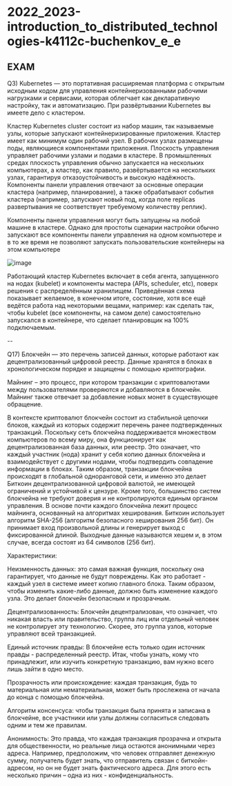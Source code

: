 # 2022_2023-introduction_to_distributed_technologies-k4112c-buchenkov_e_e

EXAM
--
Q3) Kubernetes — это портативная расширяемая платформа с открытым исходным кодом для управления контейнеризованными рабочими нагрузками и сервисами, которая облегчает как декларативную настройку, так и автоматизацию.
При развёртывании Kubernetes вы имеете дело с кластером.

Кластер Kubernetes cluster состоит из набор машин, так называемые узлы, которые запускают контейнеризированные приложения. Кластер имеет как минимум один рабочий узел.
В рабочих узлах размещены поды, являющиеся компонентами приложения. Плоскость управления управляет рабочими узлами и подами в кластере. В промышленных средах плоскость управления обычно запускается на нескольких компьютерах, а кластер, как правило, развёртывается на нескольких узлах, гарантируя отказоустойчивость и высокую надёжность.
Компоненты панели управления отвечают за основные операции кластера (например, планирование), а также обрабатывают события кластера (например, запускают новый под, когда поле replicas развертывания не соответствует требуемому количеству реплик).

Компоненты панели управления могут быть запущены на любой машине в кластере. Однако для простоты сценарии настройки обычно запускают все компоненты панели управления на одном компьютере и в то же время не позволяют запускать пользовательские контейнеры на этом компьютере

![image](https://user-images.githubusercontent.com/43411372/212014465-198bf1e7-e7cd-4507-8d73-5f58f6c6a750.png)

Работающий кластер Kubernetes включает в себя агента, запущенного на нодах (kubelet) и компоненты мастера (APIs, scheduler, etc), поверх решения с распределённым хранилищем. Приведённая схема показывает желаемое, в конечном итоге, состояние, хотя все ещё ведётся работа над некоторыми вещами, например: как сделать так, чтобы kubelet (все компоненты, на самом деле) самостоятельно запускался в контейнере, что сделает планировщик на 100% подключаемым.

--

Q17) Блокчейн — это перечень записей данных, которые работают как децентрализованный цифровой реестр. Данные хранятся в блоках в хронологическом порядке и защищены с помощью криптографии. 

Майнинг – это процесс, при котором транзакции с криптовалютами между пользователями проверяются и добавляются в блокчейн. Майнинг также отвечает за добавление новых монет в существующее обращение.

В контексте криптовалют блокчейн состоит из стабильной цепочки блоков, каждый из которых содержит перечень ранее подтвержденных транзакций. Поскольку сеть блокчейна поддерживается множеством компьютеров по всему миру, она функционирует как децентрализованная база данных, или реестр. Это означает, что каждый участник (нода) хранит у себя копию данных блокчейна и взаимодействует с другими нодами, чтобы подтвердить совпадение информации в блоках.
Таким образом, транзакции блокчейна происходят в глобальной одноранговой сети, и именно это делает Биткоин децентрализованной цифровой валютой, не имеющей ограничений и устойчивой к цензуре. Кроме того, большинство систем блокчейна не требуют доверия и не контролируются единым органом управления.
В основе почти каждого блокчейна лежит процесс майнинга, основанный на алгоритмах хеширования. Биткоин использует алгоритм SHA-256 (алгоритм безопасного хеширования 256 бит). Он принимает вход произвольной длины и генерирует выход с фиксированной длиной. Выходные данные называются хешем и, в этом случае, всегда состоят из 64 символов (256 бит).

Характеристики:

Неизменность данных: это самая важная функция, поскольку она гарантирует, что данные не будут повреждены. Как это работает - каждый узел в системе имеет копию главного блока. Таким образом, чтобы изменить какие-либо данные, должно быть изменение каждого узла. Это делает блокчейн безопасным и прозрачным.

Децентрализованность: Блокчейн децентрализован, что означает, что никакая власть или правительство, группа лиц или отдельный человек не контролирует эту технологию. Скорее, это группа узлов, которые управляют всей транзакцией.

Единый источник правды: В блокчейне есть только один источник правды - распределенный реестр. Итак, чтобы узнать, кому что принадлежит, или изучить конкретную транзакцию, вам нужно всего лишь зайти в одно место.

Прозрачность или происхождение: каждая транзакция, будь то материальная или нематериальная, может быть прослежена от начала до конца с помощью блокчейна.

Алгоритм консенсуса: чтобы транзакция была принята и записана в блокчейне, все участники или узлы должны согласиться следовать одним и тем же правилам.

Анонимность: Это правда, что каждая транзакция прозрачна и открыта для общественности, но реальные лица остаются анонимными через адреса. Например, предположим, что человек отправляет денежную сумму, получатель будет знать, что отправитель связан с биткойн-адресом, но он не будет знать фактического адреса. Для этого есть несколько причин – одна из них - конфиденциальность.
